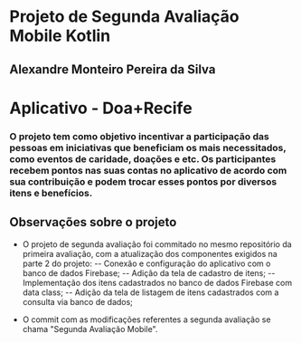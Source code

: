 # Projeto de Segunda Avaliação Mobile Kotlin
## Alexandre Monteiro Pereira da Silva
# Aplicativo - Doa+Recife
### O projeto tem como objetivo incentivar a participação das pessoas em iniciativas que beneficiam os mais necessitados, como eventos de caridade, doações e etc. Os participantes recebem pontos nas suas contas no aplicativo de acordo com sua contribuição e podem trocar esses pontos por diversos itens e benefícios.

## Observações sobre o projeto
- O projeto de segunda avaliação foi commitado no mesmo repositório da primeira avaliação, com a atualização dos componentes 
exigidos na parte 2 do projeto:
-- Conexão e configuração do aplicativo com o banco de dados Firebase;
-- Adição da tela de cadastro de itens;
-- Implementação dos itens cadastrados no banco de dados Firebase com data class;
-- Adição da tela de listagem de itens cadastrados com a consulta via banco de dados;

- O commit com as modificações referentes a segunda avaliação se chama "Segunda Avaliação Mobile".